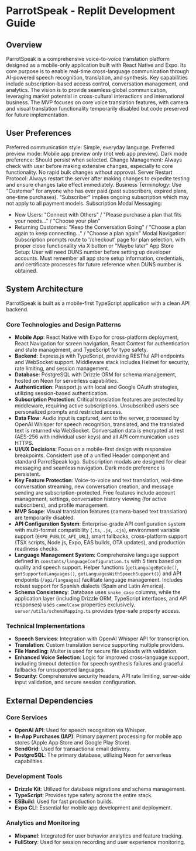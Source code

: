 # ParrotSpeak - Replit Development Guide

## Overview

ParrotSpeak is a comprehensive voice-to-voice translation platform designed as a mobile-only application built with React Native and Expo. Its core purpose is to enable real-time cross-language communication through AI-powered speech recognition, translation, and synthesis. Key capabilities include subscription-based access control, conversation management, and analytics. The vision is to provide seamless global communication, leveraging market potential in cross-cultural interactions and international business. The MVP focuses on core voice translation features, with camera and visual translation functionality temporarily disabled but code preserved for future implementation.

## User Preferences

Preferred communication style: Simple, everyday language.
Preferred preview mode: Mobile app preview only (not web app preview).
Dark mode preference: Should persist when selected.
Change Management: Always check with user before making extensive changes, especially to core functionality. No rapid bulk changes without approval.
Server Restart Protocol: Always restart the server after making changes to expedite testing and ensure changes take effect immediately.
Business Terminology: Use "Customer" for anyone who has ever paid (past subscribers, expired plans, one-time purchases). "Subscriber" implies ongoing subscription which may not apply to all payment models.
Subscription Modal Messaging:
- New Users: "Connect with Others" / "Please purchase a plan that fits your needs..." / "Choose your plan"
- Returning Customers: "Keep the Conversation Going" / "Choose a plan again to keep connecting..." / "Choose a plan again"
Modal Navigation: Subscription prompts route to '/checkout' page for plan selection, with proper close functionality via X button or "Maybe later"
App Store Setup: User will need DUNS number before setting up developer accounts. Must remember all app store setup information, credentials, and certificate processes for future reference when DUNS number is obtained.

## System Architecture

ParrotSpeak is built as a mobile-first TypeScript application with a clean API backend.

### Core Technologies and Design Patterns
- **Mobile App**: React Native with Expo for cross-platform deployment, React Navigation for screen navigation, React Context for authentication and state management, and TypeScript for type safety.
- **Backend**: Express.js with TypeScript, providing RESTful API endpoints and WebSocket support. Middleware stack includes Helmet for security, rate limiting, and session management.
- **Database**: PostgreSQL with Drizzle ORM for schema management, hosted on Neon for serverless capabilities.
- **Authentication**: Passport.js with local and Google OAuth strategies, utilizing session-based authentication.
- **Subscription Protection**: Critical translation features are protected by middleware, requiring active subscriptions. Unsubscribed users see personalized prompts and restricted access.
- **Data Flow**: Audio input is captured, sent to the server, processed by OpenAI Whisper for speech recognition, translated, and the translated text is returned via WebSocket. Conversation data is encrypted at rest (AES-256 with individual user keys) and all API communication uses HTTPS.
- **UI/UX Decisions**: Focus on a mobile-first design with responsive breakpoints. Consistent use of a unified Header component and standard ParrotSpeak logo. Subscription modals are designed for clear messaging and seamless navigation. Dark mode preference is persistent.
- **Key Feature Protection**: Voice-to-voice and text translation, real-time conversation streaming, new conversation creation, and message sending are subscription-protected. Free features include account management, settings, conversation history viewing (for active subscribers), and profile management.
- **MVP Scope**: Visual translation features (camera-based text translation) are temporarily disabled.
- **API Configuration System**: Enterprise-grade API configuration system with multi-format compatibility (`.ts`, `.js`, `.cjs`), environment variable support (`EXPO_PUBLIC_API_URL`), smart fallbacks, cross-platform support (TSX scripts, Node.js, Expo, EAS builds, OTA updates), and production readiness checks.
- **Language Management System**: Comprehensive language support defined in `constants/languageConfiguration.ts` with 5 tiers based on quality and speech support. Helper functions (`getLanguageByCode()`, `getSupportedLanguages()`, `getLanguagesWithSpeechSupport()`) and API endpoints (`/api/languages`) facilitate language management. Includes robust support for Spanish dialects (Spain and Latin America).
- **Schema Consistency**: Database uses `snake_case` columns, while the application layer (including Drizzle ORM, TypeScript interfaces, and API responses) uses `camelCase` properties exclusively. `server/utils/schemaMapping.ts` provides type-safe property access.

### Technical Implementations
- **Speech Services**: Integration with OpenAI Whisper API for transcription.
- **Translation**: Custom translation service supporting multiple providers.
- **File Handling**: Multer is used for secure file uploads with validation.
- **Enhanced Voice Selection**: Logic for improved cross-language support, including timeout detection for speech synthesis failures and graceful fallbacks for unsupported languages.
- **Security**: Comprehensive security headers, API rate limiting, server-side input validation, and secure session configuration.

## External Dependencies

### Core Services
- **OpenAI API**: Used for speech recognition via Whisper.
- **In-App Purchases (IAP)**: Primary payment processing for mobile app stores (Apple App Store and Google Play Store).
- **SendGrid**: Used for transactional email delivery.
- **PostgreSQL**: The primary database, utilizing Neon for serverless capabilities.

### Development Tools
- **Drizzle Kit**: Utilized for database migrations and schema management.
- **TypeScript**: Provides type safety across the entire stack.
- **ESBuild**: Used for fast production builds.
- **Expo CLI**: Essential for mobile app development and deployment.

### Analytics and Monitoring
- **Mixpanel**: Integrated for user behavior analytics and feature tracking.
- **FullStory**: Used for session recording and user experience monitoring.